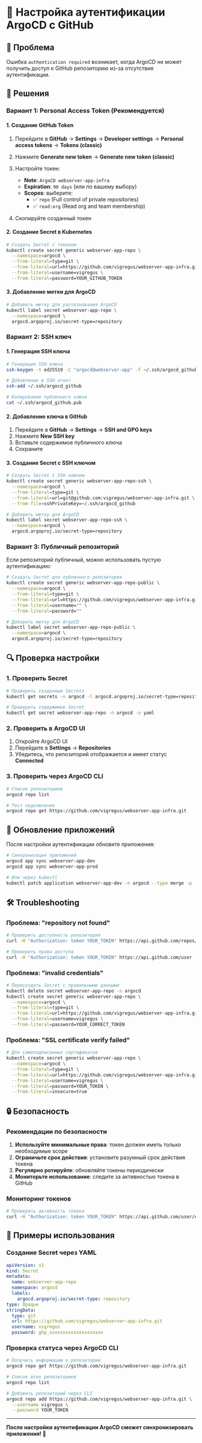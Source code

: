# 🔐 Настройка аутентификации ArgoCD с GitHub

## 🚨 Проблема

Ошибка `authentication required` возникает, когда ArgoCD не может получить доступ к GitHub репозиторию из-за отсутствия аутентификации.

## 🔧 Решения

### Вариант 1: Personal Access Token (Рекомендуется)

#### 1. Создание GitHub Token

1. Перейдите в **GitHub** → **Settings** → **Developer settings** → **Personal access tokens** → **Tokens (classic)**
2. Нажмите **Generate new token** → **Generate new token (classic)**
3. Настройте токен:
   - **Note**: `ArgoCD webserver-app-infra`
   - **Expiration**: `90 days` (или по вашему выбору)
   - **Scopes**: выберите:
     - ✅ `repo` (Full control of private repositories)
     - ✅ `read:org` (Read org and team membership)

4. Скопируйте созданный токен

#### 2. Создание Secret в Kubernetes

```bash
# Создать Secret с токеном
kubectl create secret generic webserver-app-repo \
  --namespace=argocd \
  --from-literal=type=git \
  --from-literal=url=https://github.com/vigregus/webserver-app-infra.git \
  --from-literal=username=vigregus \
  --from-literal=password=YOUR_GITHUB_TOKEN
```

#### 3. Добавление метки для ArgoCD

```bash
# Добавить метку для распознавания ArgoCD
kubectl label secret webserver-app-repo \
  --namespace=argocd \
  argocd.argoproj.io/secret-type=repository
```

### Вариант 2: SSH ключ

#### 1. Генерация SSH ключа

```bash
# Генерация SSH ключа
ssh-keygen -t ed25519 -C "argocd@webserver-app" -f ~/.ssh/argocd_github

# Добавление в SSH агент
ssh-add ~/.ssh/argocd_github

# Копирование публичного ключа
cat ~/.ssh/argocd_github.pub
```

#### 2. Добавление ключа в GitHub

1. Перейдите в **GitHub** → **Settings** → **SSH and GPG keys**
2. Нажмите **New SSH key**
3. Вставьте содержимое публичного ключа
4. Сохраните

#### 3. Создание Secret с SSH ключом

```bash
# Создать Secret с SSH ключом
kubectl create secret generic webserver-app-repo-ssh \
  --namespace=argocd \
  --from-literal=type=git \
  --from-literal=url=git@github.com:vigregus/webserver-app-infra.git \
  --from-file=sshPrivateKey=~/.ssh/argocd_github

# Добавить метку для ArgoCD
kubectl label secret webserver-app-repo-ssh \
  --namespace=argocd \
  argocd.argoproj.io/secret-type=repository
```

### Вариант 3: Публичный репозиторий

Если репозиторий публичный, можно использовать пустую аутентификацию:

```bash
# Создать Secret для публичного репозитория
kubectl create secret generic webserver-app-repo-public \
  --namespace=argocd \
  --from-literal=type=git \
  --from-literal=url=https://github.com/vigregus/webserver-app-infra.git \
  --from-literal=username="" \
  --from-literal=password=""

# Добавить метку для ArgoCD
kubectl label secret webserver-app-repo-public \
  --namespace=argocd \
  argocd.argoproj.io/secret-type=repository
```

## 🔍 Проверка настройки

### 1. Проверить Secret

```bash
# Проверить созданные Secrets
kubectl get secrets -n argocd -l argocd.argoproj.io/secret-type=repository

# Проверить содержимое Secret
kubectl get secret webserver-app-repo -n argocd -o yaml
```

### 2. Проверить в ArgoCD UI

1. Откройте ArgoCD UI
2. Перейдите в **Settings** → **Repositories**
3. Убедитесь, что репозиторий отображается и имеет статус **Connected**

### 3. Проверить через ArgoCD CLI

```bash
# Список репозиториев
argocd repo list

# Тест подключения
argocd repo get https://github.com/vigregus/webserver-app-infra.git
```

## 🔄 Обновление приложений

После настройки аутентификации обновите приложения:

```bash
# Синхронизация приложений
argocd app sync webserver-app-dev
argocd app sync webserver-app-prod

# Или через kubectl
kubectl patch application webserver-app-dev -n argocd --type merge -p '{"operation":{"sync":{"syncStrategy":{"force":true}}}}'
```

## 🛠️ Troubleshooting

### Проблема: "repository not found"

```bash
# Проверить доступность репозитория
curl -H "Authorization: token YOUR_TOKEN" https://api.github.com/repos/vigregus/webserver-app-infra

# Проверить права доступа
curl -H "Authorization: token YOUR_TOKEN" https://api.github.com/user
```

### Проблема: "invalid credentials"

```bash
# Пересоздать Secret с правильными данными
kubectl delete secret webserver-app-repo -n argocd
kubectl create secret generic webserver-app-repo \
  --namespace=argocd \
  --from-literal=type=git \
  --from-literal=url=https://github.com/vigregus/webserver-app-infra.git \
  --from-literal=username=vigregus \
  --from-literal=password=YOUR_CORRECT_TOKEN
```

### Проблема: "SSL certificate verify failed"

```bash
# Для самоподписанных сертификатов
kubectl create secret generic webserver-app-repo \
  --namespace=argocd \
  --from-literal=type=git \
  --from-literal=url=https://github.com/vigregus/webserver-app-infra.git \
  --from-literal=username=vigregus \
  --from-literal=password=YOUR_TOKEN \
  --from-literal=insecure=true
```

## 🔒 Безопасность

### Рекомендации по безопасности

1. **Используйте минимальные права**: токен должен иметь только необходимые scope
2. **Ограничьте срок действия**: установите разумный срок действия токена
3. **Регулярно ротируйте**: обновляйте токены периодически
4. **Мониторьте использование**: следите за активностью токена в GitHub

### Мониторинг токенов

```bash
# Проверить активность токена
curl -H "Authorization: token YOUR_TOKEN" https://api.github.com/user/events
```

## 📝 Примеры использования

### Создание Secret через YAML

```yaml
apiVersion: v1
kind: Secret
metadata:
  name: webserver-app-repo
  namespace: argocd
  labels:
    argocd.argoproj.io/secret-type: repository
type: Opaque
stringData:
  type: git
  url: https://github.com/vigregus/webserver-app-infra.git
  username: vigregus
  password: ghp_xxxxxxxxxxxxxxxxxxxx
```

### Проверка статуса через ArgoCD CLI

```bash
# Получить информацию о репозитории
argocd repo get https://github.com/vigregus/webserver-app-infra.git

# Список всех репозиториев
argocd repo list

# Добавить репозиторий через CLI
argocd repo add https://github.com/vigregus/webserver-app-infra.git \
  --username vigregus \
  --password YOUR_TOKEN
```

---

**После настройки аутентификации ArgoCD сможет синхронизировать приложения! 🎉**
